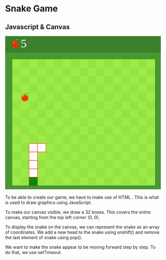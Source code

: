 # Snake Game
## Javascript & Canvas
![](./img/snake.png)

To be able to create our game, we have to make use of HTML <canvas> . 
This is what is used to draw graphics using JavaScript.

To make our canvas visible, we draw a 32 boxes.
This covers the entire canvas, starting from the top left corner (0, 0).

To display the snake on the canvas, we can represent the snake as an array of coordinates.
We add a new head to the snake using unshift() and remove the last element of snake using pop().

We want to make the snake appear to be moving forward step by step. To do that, we use setTimeout.
  
